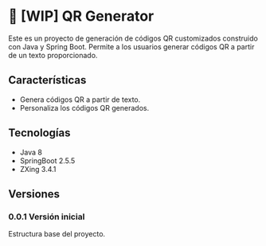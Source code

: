 #  🚧 [WIP] QR Generator
Este es un proyecto de generación de códigos QR customizados construido con Java y Spring Boot. Permite a los usuarios generar códigos QR a partir de un texto proporcionado.

## Características
- Genera códigos QR a partir de texto.
- Personaliza los códigos QR generados.

## Tecnologías
- Java 8
- SpringBoot 2.5.5
- ZXing 3.4.1

## Versiones
### 0.0.1 Versión inicial
  Estructura base del proyecto.
  
